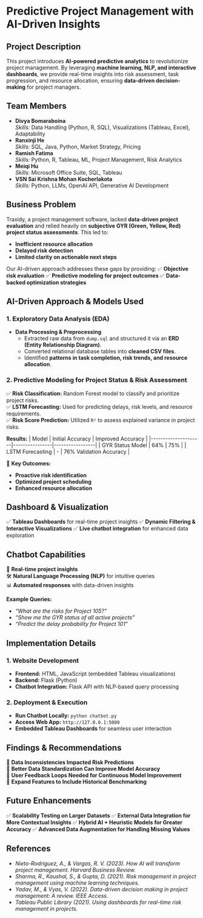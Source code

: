 # Predictive Project Management with AI-Driven Insights

## **Project Description**
This project introduces **AI-powered predictive analytics** to revolutionize project management. By leveraging **machine learning, NLP, and interactive dashboards**, we provide real-time insights into risk assessment, task progression, and resource allocation, ensuring **data-driven decision-making** for project managers.

## **Team Members**
- **Divya Bomaraboina**  
  _Skills:_ Data Handling (Python, R, SQL), Visualizations (Tableau, Excel), Adaptability  
- **Ranxinji He**  
  _Skills:_ SQL, Java, Python, Market Strategy, Pricing  
- **Ramish Fatima**  
  _Skills:_ Python, R, Tableau, ML, Project Management, Risk Analytics  
- **Meiqi Hu**  
  _Skills:_ Microsoft Office Suite, SQL, Tableau  
- **VSN Sai Krishna Mohan Kocherlakota**  
  _Skills:_ Python, LLMs, OpenAI API, Generative AI Development  

## **Business Problem**
Traxidy, a project management software, lacked **data-driven project evaluation** and relied heavily on **subjective GYR (Green, Yellow, Red) project status assessments**. This led to:
- **Inefficient resource allocation**
- **Delayed risk detection**
- **Limited clarity on actionable next steps**

Our AI-driven approach addresses these gaps by providing:
✅ **Objective risk evaluation**
✅ **Predictive modeling for project outcomes**
✅ **Data-backed optimization strategies**

## **AI-Driven Approach & Models Used**

### **1. Exploratory Data Analysis (EDA)**
- **Data Processing & Preprocessing**
  - Extracted raw data from `dump.sql` and structured it via an **ERD (Entity Relationship Diagram)**.
  - Converted relational database tables into **cleaned CSV files**.
  - Identified **patterns in task completion, risk trends, and resource allocation**.

### **2. Predictive Modeling for Project Status & Risk Assessment**
✅ **Risk Classification:** Random Forest model to classify and prioritize project risks.  
✅ **LSTM Forecasting:** Used for predicting delays, risk levels, and resource requirements.  
✅ **Risk Score Prediction:** Utilized `R²` to assess explained variance in project risks.

**Results:**
| Model               | Initial Accuracy | Improved Accuracy |
|---------------------|----------------|-----------------|
| GYR Status Model   | 64%            | 75%             |
| LSTM Forecasting   | -              | 76% Validation Accuracy |

🎯 **Key Outcomes:**
- **Proactive risk identification**
- **Optimized project scheduling**
- **Enhanced resource allocation**

## **Dashboard & Visualization**
✅ **Tableau Dashboards** for real-time project insights
✅ **Dynamic Filtering & Interactive Visualizations**
✅ **Live chatbot integration** for enhanced data exploration

## **Chatbot Capabilities**
🚀 **Real-time project insights**  
🛠 **Natural Language Processing (NLP)** for intuitive queries  
📊 **Automated responses** with data-driven insights  

**Example Queries:**
- _“What are the risks for Project 105?”_
- _“Show me the GYR status of all active projects”_
- _“Predict the delay probability for Project 101”_

## **Implementation Details**
### **1. Website Development**
- **Frontend:** HTML, JavaScript (embedded Tableau visualizations)
- **Backend:** Flask (Python)
- **Chatbot Integration:** Flask API with NLP-based query processing

### **2. Deployment & Execution**
- **Run Chatbot Locally:** `python chatbot.py`
- **Access Web App:** `http://127.0.0.1:5000`
- **Embedded Tableau Dashboards** for seamless user interaction

## **Findings & Recommendations**
📌 **Data Inconsistencies Impacted Risk Predictions**  
📌 **Better Data Standardization Can Improve Model Accuracy**  
📌 **User Feedback Loops Needed for Continuous Model Improvement**  
📌 **Expand Features to Include Historical Benchmarking**

## **Future Enhancements**
✅ **Scalability Testing on Larger Datasets**
✅ **External Data Integration for More Contextual Insights**
✅ **Hybrid AI + Heuristic Models for Greater Accuracy**
✅ **Advanced Data Augmentation for Handling Missing Values**

## **References**
- _Nieto-Rodriguez, A., & Vargas, R. V. (2023). How AI will transform project management. Harvard Business Review._
- _Sharma, R., Kaushal, S., & Gupta, D. (2021). Risk management in project management using machine learning techniques._
- _Yadav, M., & Vyas, V. (2022). Data-driven decision making in project management: A review. IEEE Access._
- _Tableau Public Library (2021). Using dashboards for real-time risk management in projects._
